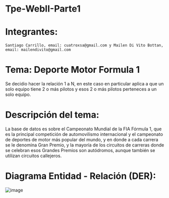 # Tpe-WebII-Parte1

# Integrantes: 

    Santiago Carrillo, email: cuatroxsa@gmail.com y Mailen Di Vito Bottan, email: mailendivito@gmail.com

# Tema: Deporte Motor Formula 1

Se decidio hacer la relación 1 a N, en este caso en particular aplica a que un solo equipo tiene 2 o más pilotos y esos 2 o más pilotos perteneces a un solo equipo.

# Descripción del tema: 
La base de datos es sobre el Campeonato Mundial de la FIA Fórmula 1, que es la principal competición de automovilismo internacional y el campeonato de deportes de motor más popular del mundo, y en donde a cada carrera se le denomina Gran Premio, y la mayoría de los circuitos de carreras donde se celebran esos Grandes Premios son autódromos, aunque también se utilizan circuitos callejeros.


# Diagrama Entidad - Relación (DER):

 ![image](https://github.com/MailenDV/tpe-parte1-webII/assets/111664125/014ff876-34e7-4ec6-ad91-4d56f19149ff)





